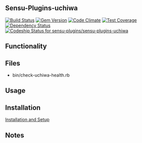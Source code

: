 ## Sensu-Plugins-uchiwa

[ ![Build Status](https://travis-ci.org/sensu-plugins/sensu-plugins-uchiwa.svg?branch=master)](https://travis-ci.org/sensu-plugins/sensu-plugins-uchiwa)
[![Gem Version](https://badge.fury.io/rb/sensu-plugins-uchiwa.svg)](http://badge.fury.io/rb/sensu-plugins-uchiwa)
[![Code Climate](https://codeclimate.com/github/sensu-plugins/sensu-plugins-uchiwa/badges/gpa.svg)](https://codeclimate.com/github/sensu-plugins/sensu-plugins-uchiwa)
[![Test Coverage](https://codeclimate.com/github/sensu-plugins/sensu-plugins-uchiwa/badges/coverage.svg)](https://codeclimate.com/github/sensu-plugins/sensu-plugins-uchiwa)
[![Dependency Status](https://gemnasium.com/sensu-plugins/sensu-plugins-uchiwa.svg)](https://gemnasium.com/sensu-plugins/sensu-plugins-uchiwa)
[ ![Codeship Status for sensu-plugins/sensu-plugins-uchiwa](https://codeship.com/projects/a796ae00-e218-0132-d769-3642858bbef8/status?branch=master)](https://codeship.com/projects/81399)

## Functionality

## Files
 * bin/check-uchiwa-health.rb

## Usage

## Installation

[Installation and Setup](https://github.com/sensu-plugins/documentation/blob/master/user_docs/installation_instructions.md)

## Notes

